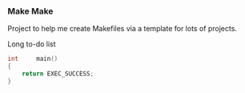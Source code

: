 ### Make Make

Project to help me create Makefiles via a template for lots of projects.

Long to-do list

```C
int     main()
{
    return EXEC_SUCCESS;
}
```

